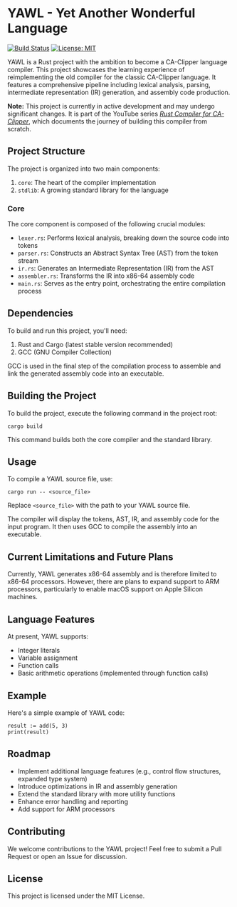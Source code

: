 # YAWL - Yet Another Wonderful Language

[![Build Status](https://github.com/codersauce/yawl/actions/workflows/test.yml/badge.svg)](https://github.com/codersauce/yawl/actions)
[![License: MIT](https://img.shields.io/badge/License-MIT-yellow.svg)](https://opensource.org/licenses/MIT)

YAWL is a Rust project with the ambition to become a CA-Clipper language compiler. This project showcases the learning experience of reimplementing the old compiler for the classic CA-Clipper language. It features a comprehensive pipeline including lexical analysis, parsing, intermediate representation (IR) generation, and assembly code production.

**Note:** This project is currently in active development and may undergo significant changes. It is part of the YouTube series [_Rust Compiler for CA-Clipper_](https://www.youtube.com/playlist?list=PL9KpW-9Hl_hdAeo4tx_Td1aTJ7dzT_fx4), which documents the journey of building this compiler from scratch.

## Project Structure

The project is organized into two main components:

1. `core`: The heart of the compiler implementation
2. `stdlib`: A growing standard library for the language

### Core

The core component is composed of the following crucial modules:

- `lexer.rs`: Performs lexical analysis, breaking down the source code into tokens
- `parser.rs`: Constructs an Abstract Syntax Tree (AST) from the token stream
- `ir.rs`: Generates an Intermediate Representation (IR) from the AST
- `assembler.rs`: Transforms the IR into x86-64 assembly code
- `main.rs`: Serves as the entry point, orchestrating the entire compilation process

## Dependencies

To build and run this project, you'll need:

1. Rust and Cargo (latest stable version recommended)
2. GCC (GNU Compiler Collection)

GCC is used in the final step of the compilation process to assemble and link the generated assembly code into an executable.

## Building the Project

To build the project, execute the following command in the project root:

```
cargo build
```

This command builds both the core compiler and the standard library.

## Usage

To compile a YAWL source file, use:

```
cargo run -- <source_file>
```

Replace `<source_file>` with the path to your YAWL source file.

The compiler will display the tokens, AST, IR, and assembly code for the input program. It then uses GCC to compile the assembly into an executable.

## Current Limitations and Future Plans

Currently, YAWL generates x86-64 assembly and is therefore limited to x86-64 processors. However, there are plans to expand support to ARM processors, particularly to enable macOS support on Apple Silicon machines.

## Language Features

At present, YAWL supports:

- Integer literals
- Variable assignment
- Function calls
- Basic arithmetic operations (implemented through function calls)

## Example

Here's a simple example of YAWL code:

```
result := add(5, 3)
print(result)
```

## Roadmap

- Implement additional language features (e.g., control flow structures, expanded type system)
- Introduce optimizations in IR and assembly generation
- Extend the standard library with more utility functions
- Enhance error handling and reporting
- Add support for ARM processors

## Contributing

We welcome contributions to the YAWL project! Feel free to submit a Pull Request or open an Issue for discussion.

## License

This project is licensed under the MIT License.
